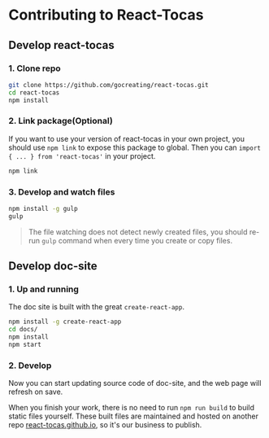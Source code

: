 # Contributing to React-Tocas

## Develop react-tocas

### 1. Clone repo

``` bash
git clone https://github.com/gocreating/react-tocas.git
cd react-tocas
npm install
```

### 2. Link package(Optional)

If you want to use your version of react-tocas in your own project, you should use `npm link` to expose this package to global. Then you can `import { ... } from 'react-tocas'` in your project.

``` bash
npm link
```

### 3. Develop and watch files

``` bash
npm install -g gulp
gulp
```

> The file watching does not detect newly created files, you should re-run `gulp` command when every time you create or copy files.

## Develop doc-site

### 1. Up and running

The doc site is built with the great `create-react-app`.

``` bash
npm install -g create-react-app
cd docs/
npm install
npm start
```

### 2. Develop

Now you can start updating source code of doc-site, and the web page will refresh on save.

When you finish your work, there is no need to run `npm run build` to build static files yourself. These built files are maintained and hosted on another repo [react-tocas.github.io](https://github.com/react-tocas/react-tocas.github.io), so it's our business to publish.
